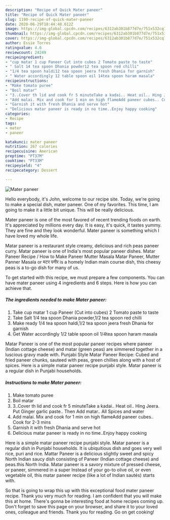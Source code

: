 ```yaml
---
description: "Recipe of Quick Mater paneer"
title: "Recipe of Quick Mater paneer"
slug: 1190-recipe-of-quick-mater-paneer
date: 2020-06-29T18:44:48.612Z
image: https://img-global.cpcdn.com/recipes/6312ab301b877d7e/751x532cq70/mater-paneer-recipe-main-photo.jpg
thumbnail: https://img-global.cpcdn.com/recipes/6312ab301b877d7e/751x532cq70/mater-paneer-recipe-main-photo.jpg
cover: https://img-global.cpcdn.com/recipes/6312ab301b877d7e/751x532cq70/mater-paneer-recipe-main-photo.jpg
author: Essie Torres
ratingvalue: 4.6
reviewcount: 24249
recipeingredient:
- "cup matar 1 cup Paneer Cut into cubes 2 Tomato paste to taste"
- " Salt 14 tea spoon Dhania powder12 tea spoon red chilli"
- "1/4 tea spoon haldi12 tea spoon jeera fresh Dhania for garnish"
- " Water accordingly 12 table spoon oil 14tea spoon haram masala"
recipeinstructions:
- "Make tomato puree"
- "Boil matar"
- "3..Cover th lid and cook fr 5 minuteTake a kadai.. Heat oil.. Hing Jeera. Put Ginger garlic paste.. Then Add matar.. All Spices and water"
- "Add malai. Mix and cook for 1 min on high flameAdd paneer cubes.. Cook for 2-3 mins"
- "Garnish it with fresh Dhania and serve hot"
- "Delicious matar paneer is ready in no time..Enjoy happy cooking"
categories:
- Recipe
tags:
- mater
- paneer

katakunci: mater paneer 
nutrition: 267 calories
recipecuisine: American
preptime: "PT37M"
cooktime: "PT33M"
recipeyield: "4"
recipecategory: Dessert

---
```



![Mater paneer](https://img-global.cpcdn.com/recipes/6312ab301b877d7e/751x532cq70/mater-paneer-recipe-main-photo.jpg)

Hello everybody, it's John, welcome to our recipe site. Today, we're going to make a special dish, mater paneer. One of my favorites. This time, I am going to make it a little bit unique. This will be really delicious.

Mater paneer is one of the most favored of recent trending foods on earth. It's appreciated by millions every day. It is easy, it's quick, it tastes yummy. They are fine and they look wonderful. Mater paneer is something which I have loved my whole life.

Matar paneer is a restaurant style creamy, delicious and rich peas paneer curry. Matar paneer is one of India&#39;s most popular paneer dishes. Matar Paneer Recipe / How to Make Paneer Mutter Masala Matar Paneer, Mutter Panner Masala or मटर पनीर is a homely Indian main course dish, this cheesy peas is a to-go dish for many of us.


To get started with this recipe, we must prepare a few components. You can have mater paneer using 4 ingredients and 6 steps. Here is how you can achieve that.

<!--inarticleads1-->

##### The ingredients needed to make Mater paneer:

1. Take cup matar 1 cup Paneer (Cut into cubes) 2 Tomato paste to taste
1. Take  Salt 1/4 tea spoon Dhania powder,1/2 tea spoon red chilli
1. Make ready 1/4 tea spoon haldi,1/2 tea spoon jeera fresh Dhania for garnish
1. Get  Water accordingly 1/2 table spoon oil 1/4tea spoon haram masala


Matar Paneer is one of the most popular paneer recipes where paneer (Indian cottage cheese) and matar (green peas) are simmered together in a luscious gravy made with. Punjabi Style Matar Paneer Recipe: Cubed and fried paneer chunks, sauteed with peas, green chillies along with a host of spices. Here is a simple matar paneer recipe punjabi style. Matar paneer is a regular dish in Punjabi households. 

<!--inarticleads2-->

##### Instructions to make Mater paneer:

1. Make tomato puree
1. Boil matar
1. 3..Cover th lid and cook fr 5 minuteTake a kadai.. Heat oil.. Hing Jeera. Put Ginger garlic paste.. Then Add matar.. All Spices and water
1. Add malai. Mix and cook for 1 min on high flameAdd paneer cubes.. Cook for 2-3 mins
1. Garnish it with fresh Dhania and serve hot
1. Delicious matar paneer is ready in no time..Enjoy happy cooking


Here is a simple matar paneer recipe punjabi style. Matar paneer is a regular dish in Punjabi households. It is ubiquitious dish and goes very well rice, puri and rice. Mattar Paneer is a delicious slightly sweet and spicy North Indian saucy dish consisting of Paneer (Indian cottage cheese) and peas.this North India. Matar paneer is a savory mixture of pressed cheese, or paneer, simmered in a super Instead of your go-to olive oil, or even vegetable oil, this matar paneer recipe (like a lot of Indian sautés) starts with. 

So that is going to wrap this up with this exceptional food mater paneer recipe. Thank you very much for reading. I am confident that you will make this at home. There's gonna be interesting food at home recipes coming up. Don't forget to save this page on your browser, and share it to your loved ones, colleague and friends. Thank you for reading. Go on get cooking!
